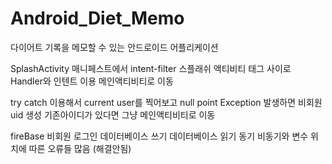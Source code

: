 # Android_Diet_Memo
다이어트 기록을 메모할 수 있는 안드로이드 어플리케이션

SplashActivity
     매니페스트에서 intent-filter 스플래쉬 액티비티 태그 사이로
     Handler와 인텐트 이용 메인액티비티로 이동
     
try catch 
    이용해서 current user를 찍어보고 null point Exception 발생하면 비회원 uid 생성 
    기존아이디가 있다면 그냥 메인액티비티로 이동

fireBase
     비회원 로그인
     데이터베이스 쓰기 
     데이터베이스 읽기
     동기 비동기와 변수 위치에 따른 오류들 많음 (해결안됨) 
    
